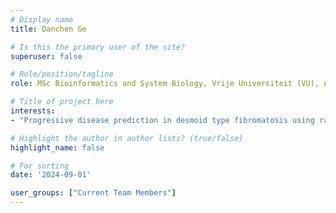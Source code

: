 ```yaml
---
# Display name
title: Danchen Ge

# Is this the primary user of the site?
superuser: false

# Role/position/tagline
role: MSc Bioinformatics and System Biology, Vrije Universiteit (VU), Amsterdam, NL

# Title of project here
interests:
- "Progressive disease prediction in desmoid type fibromatosis using radiomics on MRI"

# Highlight the author in author lists? (true/false)
highlight_name: false

# For sorting
date: '2024-09-01'

user_groups: ["Current Team Members"]
---
```

